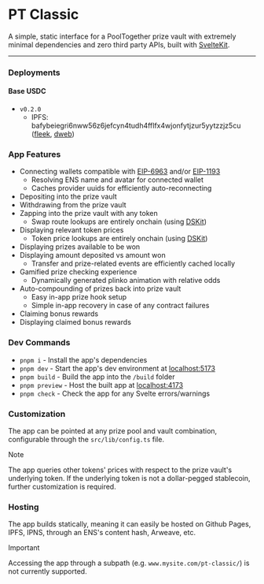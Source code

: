 # PT Classic

A simple, static interface for a PoolTogether prize vault with extremely minimal dependencies and zero third party APIs, built with [SvelteKit](https://kit.svelte.dev/).

---

### Deployments

#### Base USDC

- `v0.2.0`
  - IPFS: bafybeiegri6nww56z6jefcyn4tudh4fflfx4wjonfytjzur5yytzzjz5cu ([fleek](https://bafybeiegri6nww56z6jefcyn4tudh4fflfx4wjonfytjzur5yytzzjz5cu.ipfs.flk-ipfs.xyz/), [dweb](https://bafybeiegri6nww56z6jefcyn4tudh4fflfx4wjonfytjzur5yytzzjz5cu.ipfs.dweb.link/))

### App Features

- Connecting wallets compatible with [EIP-6963](https://eips.ethereum.org/EIPS/eip-6963) and/or [EIP-1193](https://eips.ethereum.org/EIPS/eip-1193)
  - Resolving ENS name and avatar for connected wallet
  - Caches provider uuids for efficiently auto-reconnecting
- Depositing into the prize vault
- Withdrawing from the prize vault
- Zapping into the prize vault with any token
  - Swap route lookups are entirely onchain (using [DSKit](https://github.com/Ncookiez/dskit))
- Displaying relevant token prices
  - Token price lookups are entirely onchain (using [DSKit](https://github.com/Ncookiez/dskit))
- Displaying prizes available to be won
- Displaying amount deposited vs amount won
  - Transfer and prize-related events are efficiently cached locally
- Gamified prize checking experience
  - Dynamically generated plinko animation with relative odds
- Auto-compounding of prizes back into prize vault
  - Easy in-app prize hook setup
  - Simple in-app recovery in case of any contract failures
- Claiming bonus rewards
- Displaying claimed bonus rewards

### Dev Commands

- `pnpm i` - Install the app's dependencies
- `pnpm dev` - Start the app's dev environment at [localhost:5173](localhost:5173)
- `pnpm build` - Build the app into the `/build` folder
- `pnpm preview` - Host the built app at [localhost:4173](localhost:4173)
- `pnpm check` - Check the app for any Svelte errors/warnings

### Customization

The app can be pointed at any prize pool and vault combination, configurable through the `src/lib/config.ts` file.

> [!NOTE]
> The app queries other tokens' prices with respect to the prize vault's underlying token. If the underlying token is not a dollar-pegged stablecoin, further customization is required.

### Hosting

The app builds statically, meaning it can easily be hosted on Github Pages, IPFS, IPNS, through an ENS's content hash, Arweave, etc.

> [!IMPORTANT]
> Accessing the app through a subpath (e.g. `www.mysite.com/pt-classic/`) is not currently supported.
